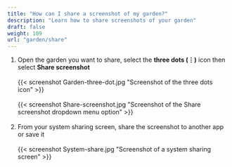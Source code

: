 ```yaml
---
title: "How can I share a screenshot of my garden?"
description: "Learn how to share screenshots of your garden"
draft: false
weight: 109
url: "garden/share"
---
```


1. Open the garden you want to share, select the **three dots (⋮)** icon then select **Share screenshot**<br /><br />
{{< screenshot Garden-three-dot.jpg "Screenshot of the three dots icon" >}}<br /><br />
{{< screenshot Share-screenshot.jpg "Screenshot of the Share screenshot dropdown menu option" >}}<br /><br />
2. From your system sharing screen, share the screenshot to another app or save it<br /><br />
{{< screenshot System-share.jpg "Screenshot of a system sharing screen" >}}
